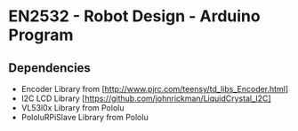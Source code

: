 # EN2532 - Robot Design - Arduino Program

## Dependencies
* Encoder Library from [http://www.pjrc.com/teensy/td_libs_Encoder.html]
* I2C LCD Library [https://github.com/johnrickman/LiquidCrystal_I2C]
* VL53l0x Library from Pololu
* PololuRPiSlave Library from Pololu